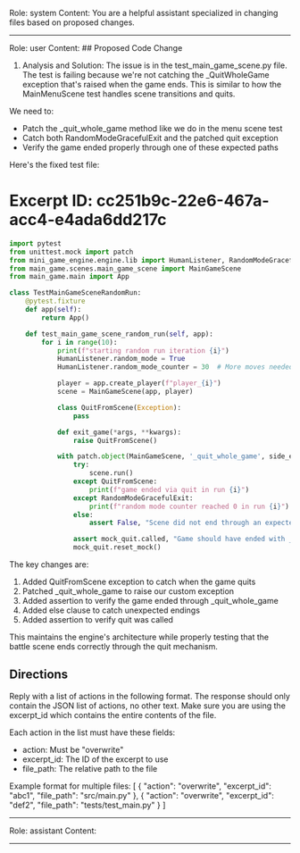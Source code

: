 Role: system
Content: You are a helpful assistant specialized in changing files based on proposed changes.
__________________
Role: user
Content: ## Proposed Code Change
1. Analysis and Solution:
The issue is in the test_main_game_scene.py file. The test is failing because we're not catching the _QuitWholeGame exception that's raised when the game ends. This is similar to how the MainMenuScene test handles scene transitions and quits.

We need to:
- Patch the _quit_whole_game method like we do in the menu scene test
- Catch both RandomModeGracefulExit and the patched quit exception
- Verify the game ended properly through one of these expected paths

Here's the fixed test file:

# Excerpt ID: cc251b9c-22e6-467a-acc4-e4ada6dd217c
```python main_game/tests/test_main_game_scene.py
import pytest
from unittest.mock import patch
from mini_game_engine.engine.lib import HumanListener, RandomModeGracefulExit
from main_game.scenes.main_game_scene import MainGameScene
from main_game.main import App

class TestMainGameSceneRandomRun:
    @pytest.fixture
    def app(self):
        return App()

    def test_main_game_scene_random_run(self, app):
        for i in range(10):
            print(f"starting random run iteration {i}")
            HumanListener.random_mode = True
            HumanListener.random_mode_counter = 30  # More moves needed for battle scene

            player = app.create_player(f"player_{i}")
            scene = MainGameScene(app, player)

            class QuitFromScene(Exception):
                pass

            def exit_game(*args, **kwargs):
                raise QuitFromScene()

            with patch.object(MainGameScene, '_quit_whole_game', side_effect=exit_game) as mock_quit:
                try:
                    scene.run()
                except QuitFromScene:
                    print(f"game ended via quit in run {i}")
                except RandomModeGracefulExit:
                    print(f"random mode counter reached 0 in run {i}")
                else:
                    assert False, "Scene did not end through an expected path"

                assert mock_quit.called, "Game should have ended with _quit_whole_game"
                mock_quit.reset_mock()
```

The key changes are:
1. Added QuitFromScene exception to catch when the game quits
2. Patched _quit_whole_game to raise our custom exception
3. Added assertion to verify the game ended through _quit_whole_game
4. Added else clause to catch unexpected endings
5. Added assertion to verify quit was called

This maintains the engine's architecture while properly testing that the battle scene ends correctly through the quit mechanism.

## Directions
Reply with a list of actions in the following format. The response should only contain the JSON list of actions, no other text.
Make sure you are using the excerpt_id which contains the entire contents of the file.

Each action in the list must have these fields:
- action: Must be "overwrite"
- excerpt_id: The ID of the excerpt to use
- file_path: The relative path to the file

Example format for multiple files:
[
    {
        "action": "overwrite",
        "excerpt_id": "abc1",
        "file_path": "src/main.py"
    },
    {
        "action": "overwrite",
        "excerpt_id": "def2",
        "file_path": "tests/test_main.py"
    }
]
__________________
Role: assistant
Content: 
__________________
